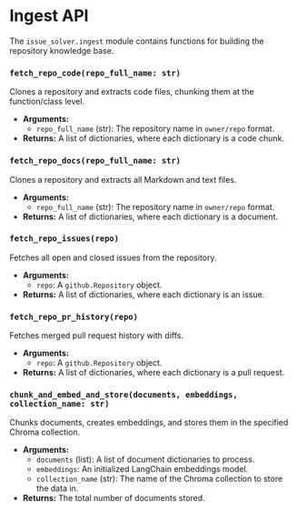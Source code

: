 # Ingest API

The `issue_solver.ingest` module contains functions for building the repository knowledge base.

### `fetch_repo_code(repo_full_name: str)`

Clones a repository and extracts code files, chunking them at the function/class level.

-   **Arguments:**
    -   `repo_full_name` (str): The repository name in `owner/repo` format.
-   **Returns:** A list of dictionaries, where each dictionary is a code chunk.

### `fetch_repo_docs(repo_full_name: str)`

Clones a repository and extracts all Markdown and text files.

-   **Arguments:**
    -   `repo_full_name` (str): The repository name in `owner/repo` format.
-   **Returns:** A list of dictionaries, where each dictionary is a document.

### `fetch_repo_issues(repo)`

Fetches all open and closed issues from the repository.

-   **Arguments:**
    -   `repo`: A `github.Repository` object.
-   **Returns:** A list of dictionaries, where each dictionary is an issue.

### `fetch_repo_pr_history(repo)`

Fetches merged pull request history with diffs.

-   **Arguments:**
    -   `repo`: A `github.Repository` object.
-   **Returns:** A list of dictionaries, where each dictionary is a pull request.

### `chunk_and_embed_and_store(documents, embeddings, collection_name: str)`

Chunks documents, creates embeddings, and stores them in the specified Chroma collection.

-   **Arguments:**
    -   `documents` (list): A list of document dictionaries to process.
    -   `embeddings`: An initialized LangChain embeddings model.
    -   `collection_name` (str): The name of the Chroma collection to store the data in.
-   **Returns:** The total number of documents stored. 
